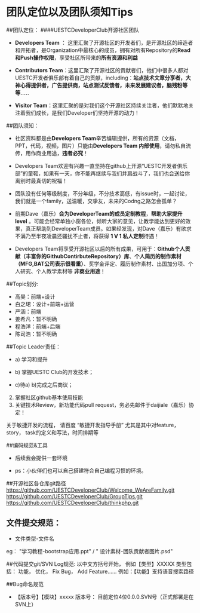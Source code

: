 # 团队定位以及团队须知Tips

##团队定位：
####UESTCDeveloperClub开源社区团队
  - **Developers Team** ： 这里汇聚了开源社区的开发者们，是开源社区的缔造者和开拓者，是Organization中最核心的成员，拥有对所有Repository的**Read和Push操作权限**，享受社区所带来的**所有资源和利益**
  
  - **Contributors Team**：这里汇聚了开源社区的贡献者们，他们中很多人都对UESTC开发者俱乐部有着自己的贡献，including：**站点技术文章分享者，大神心得提供者，广告提供商，站点测试反馈者，未来发展建议者，脑残粉等等.....**
  
  - **Visitor Team**：这里汇聚的是对我们这个开源社区持续关注者，他们默默地关注着我们成长，是我们Developer们坚持开源的动力！




##团队须知：
 
- 社区资料都是由**Developers Team**辛苦编辑提供，所有的资源（文档，PPT，代码，视频，图片）只能由**Developers Team 内部使用**，请勿私自流传，用作商业用途，**违者必究**！



- Developers Team欢迎有兴趣一直坚持在github上开源“UESTC开发者俱乐部”的童鞋，如果有一天，你不能再继续与我们并肩战斗了，我们也会送给你离别时最真切的祝福！

-  团队没有任何等级制度，不分年级，不分技术高低，有issue时，一起讨论，我们就是一个family，送温暖，交挚友，未来的Codng之路怎会孤单？

- 前期Dave（嘉乐）**会为DeveloperTeam的成员定制教程**，**帮助大家提升level** 。可能会经常单独小窗各位，倾听大家的意见，让教学能达到更好的效果，真正帮助到DeveloperTeam成员。如果经发现，对Dave（嘉乐）有欲求不满乃至半夜凌晨还骚扰不止者，将获得 **1 V 1 私人定制**待遇！

- Developers Team将享受开源社区以后的所有成果，可用于：**Github个人贡献（丰富你的GithubContirbuteRepository）库**、**个人简历的制作素材（MFG,BAT公司表示很看重）**、奖学金评定、履历制作素材、出国加分项、个人研究、个人教学素材等 **非商业用途**！ 




##Topic划分:

 - 高昊：前端+设计
 - 白之珺：设计+前端+运营
 - 严涵：前端
 - 姜希凡：暂不明确
 - 程浩洋：前端+后端
 - 陈司浩：暂不明确

##Topic Leader责任：
   -  a) 学习和提升
    
   - b) 掌握UESTC Club的开发技术；
    
  -  c)待a) b)完成之后商议；
2. 掌握社区github基本使用技能
3. 关键技术Review，新功能代码pull request，务必先邮件于daijiale（嘉乐）协定！
 
关于敏捷开发的流程， 请百度 “敏捷开发指导手册”  尤其是其中对feature， story， task的定义和写法，时间排期等

##编码规范&工具
 - 后续我会提供一套环境

 - ps：小伙伴们也可以自己搭建符合自己编程习惯的环境。


##开源社区各仓库git路径
https://github.com/UESTCDeveloperClub/Welcome_WeAreFamily.git
https://github.com/UESTCDeveloperClub/GroupTips.git
https://github.com/UESTCDeveloperClub/thinkphp.git
## 文件提交规范：
  - 文件类型-文件名
  
eg：
       "学习教程-bootstrap应用.ppt" / "
设计素材-团队贡献者图片.psd"
       

 

##代码提交git/SVN Log规范:
以中文方括号开始， 例如【类型】XXXXX
类型包括： 功能， 优化， Fix Bug， Add Feature......
例如：【功能】支持语音搜索路径

##Bug命名规范
- 【版本号】【模块】xxxxx
 版本号： 目前定位4位0.0.0.SVN号（正式部署是在SVN上）





